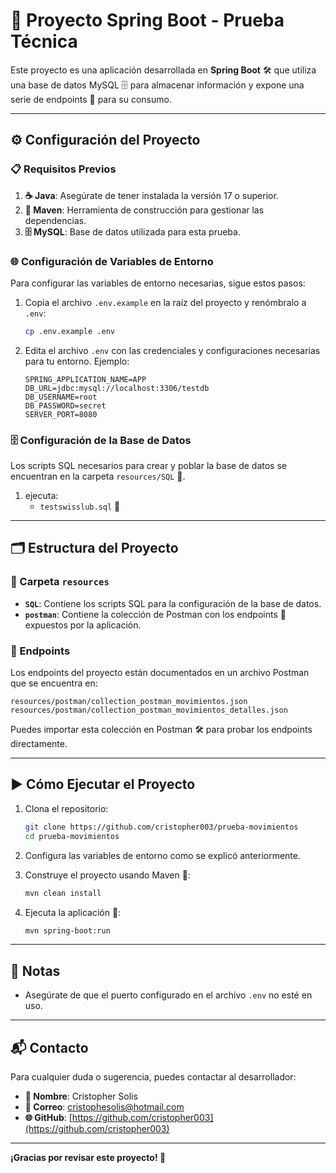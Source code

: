 # 🚀 Proyecto Spring Boot - Prueba Técnica

Este proyecto es una aplicación desarrollada en **Spring Boot** 🛠️ que utiliza una base de datos MySQL 🗄️ para almacenar información y expone una serie de endpoints 📡 para su consumo.

---

## ⚙️ Configuración del Proyecto

### 📋 Requisitos Previos
1. **☕ Java**: Asegúrate de tener instalada la versión 17 o superior.
2. **🔧 Maven**: Herramienta de construcción para gestionar las dependencias.
3. **🗄️ MySQL**: Base de datos utilizada para esta prueba.

### 🌐 Configuración de Variables de Entorno
Para configurar las variables de entorno necesarias, sigue estos pasos:

1. Copia el archivo `.env.example` en la raíz del proyecto y renómbralo a `.env`:

   ```bash
   cp .env.example .env
   ```

2. Edita el archivo `.env` con las credenciales y configuraciones necesarias para tu entorno. Ejemplo:

   ```env
   SPRING_APPLICATION_NAME=APP
   DB_URL=jdbc:mysql://localhost:3306/testdb
   DB_USERNAME=root
   DB_PASSWORD=secret
   SERVER_PORT=8080
   ```

### 🗄️ Configuración de la Base de Datos
Los scripts SQL necesarios para crear y poblar la base de datos se encuentran en la carpeta `resources/SQL` 📂.

1. ejecuta:  
   - `testswisslub.sql` 📄

---

## 🗂️ Estructura del Proyecto

### 📂 Carpeta `resources`
- **`SQL`**: Contiene los scripts SQL para la configuración de la base de datos.
- **`postman`**: Contiene la colección de Postman con los endpoints 📡 expuestos por la aplicación.

### 📡 Endpoints
Los endpoints del proyecto están documentados en un archivo Postman que se encuentra en:

```
resources/postman/collection_postman_movimientos.json
resources/postman/collection_postman_movimientos_detalles.json
```

Puedes importar esta colección en Postman 🛠️ para probar los endpoints directamente.

---

## ▶️ Cómo Ejecutar el Proyecto

1. Clona el repositorio:

   ```bash
   git clone https://github.com/cristopher003/prueba-movimientos
   cd prueba-movimientos
   ```

2. Configura las variables de entorno como se explicó anteriormente.

3. Construye el proyecto usando Maven 🔧:

   ```bash
   mvn clean install
   ```

4. Ejecuta la aplicación 🚀:

   ```bash
   mvn spring-boot:run
   ```

---

## 📝 Notas

- Asegúrate de que el puerto configurado en el archivo `.env` no esté en uso.

---

## 📬 Contacto
Para cualquier duda o sugerencia, puedes contactar al desarrollador:

- **👤 Nombre**: Cristopher Solis
- **📧 Correo**: cristophesolis@hotmail.com
- **🌐 GitHub**: [https://github.com/cristopher003](https://github.com/cristopher003)

---

**¡Gracias por revisar este proyecto! 🙌**

